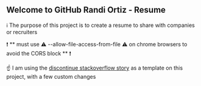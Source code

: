 ## Welcome to GitHub Randi Ortiz - Resume

 :information_source: The purpose of this project is to create a resume to share with companies or recruiters

:exclamation: ** must use :warning: --allow-file-access-from-file :warning: on chrome browsers to avoid the CORS block ** :exclamation:

:point_up: I am using the  [discontinue stackoverflow story](https://meta.stackoverflow.com/questions/415293/sunsetting-jobs-developer-story) as a template on this project, with a few custom changes
